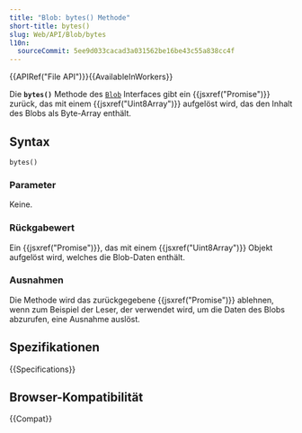 ```yaml
---
title: "Blob: bytes() Methode"
short-title: bytes()
slug: Web/API/Blob/bytes
l10n:
  sourceCommit: 5ee9d033cacad3a031562be16be43c55a838cc4f
---
```


{{APIRef("File API")}}{{AvailableInWorkers}}

Die **`bytes()`** Methode des [`Blob`](/de/docs/Web/API/Blob) Interfaces gibt ein {{jsxref("Promise")}} zurück, das mit einem {{jsxref("Uint8Array")}} aufgelöst wird, das den Inhalt des Blobs als Byte-Array enthält.

## Syntax

```js-nolint
bytes()
```

### Parameter

Keine.

### Rückgabewert

Ein {{jsxref("Promise")}}, das mit einem {{jsxref("Uint8Array")}} Objekt aufgelöst wird, welches die Blob-Daten enthält.

### Ausnahmen

Die Methode wird das zurückgegebene {{jsxref("Promise")}} ablehnen, wenn zum Beispiel der Leser, der verwendet wird, um die Daten des Blobs abzurufen, eine Ausnahme auslöst.

## Spezifikationen

{{Specifications}}

## Browser-Kompatibilität

{{Compat}}
